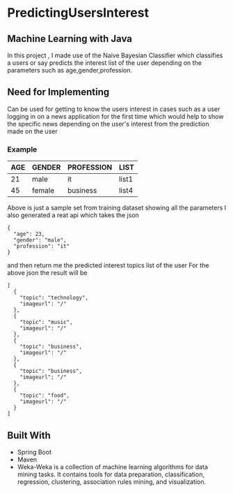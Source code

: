 # PredictingUsersInterest
## Machine Learning with Java

In this project , I made use of the Naive Bayesian Classifier which classifies a users or say predicts the interest list of the user depending on the parameters such as age,gender,profession.

## Need for Implementing
Can be used for getting to know the users interest in cases such as a user logging in on a news application for the first time which would help 
to show the specific news depending on the user's interest  from the prediction made on the user

### Example

| AGE           | GENDER        | PROFESSION    | LIST          |
| ------------- | ------------- | ------------- | ------------- |
| 21            | male          | it            | list1         |
| 45            | female        | business      | list4         |

Above is just a sample set from training dataset showing all the parameters
I also generated a reat api which takes the json 
```
{
  "age": 23,
  "gender": "male",
  "profession": "it"
}
```
and then return me the predicted interest topics list of the user
For the above json the result will be 
```
[
  {
    "topic": "technology",
    "imageurl": "/"
  },
  {
    "topic": "music",
    "imageurl": "/"
  },
  {
    "topic": "business",
    "imageurl": "/"
  },
  {
    "topic": "business",
    "imageurl": "/"
  },
  {
    "topic": "food",
    "imageurl": "/"
  }
]
```
## Built With

* Spring Boot
* Maven
* Weka-Weka is a collection of machine learning algorithms for data mining tasks. It contains tools for data preparation, classification, regression, clustering, association rules mining, and visualization. 





